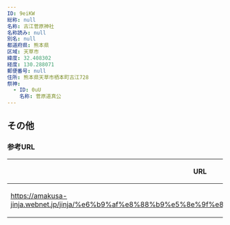 ```yaml
---
ID: 9eiKW
総称: null
名称: 古江菅原神社
名称読み: null
別名: null
都道府県: 熊本県
区域: 天草市
緯度: 32.408302
経度: 130.288071
郵便番号: null
住所: 熊本県天草市栖本町古江728
祭神:
  - ID: 0uU
    名称: 菅原道真公
---
```


## その他

### 参考URL

| URL                                                                                                    | 説明   |
| ------------------------------------------------------------------------------------------------------ | ------ |
| https://amakusa-jinja.webnet.jp/jinja/%e6%b9%af%e8%88%b9%e5%8e%9f%e8%ab%8f%e8%a8%aa%e7%a5%9e%e7%a4%be/ | 神社庁 |
